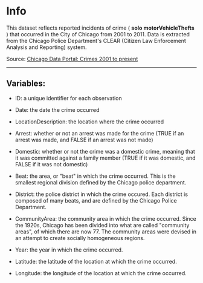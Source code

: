 # Info

This dataset reflects reported incidents of crime ( **solo motorVehicleThefts** ) that occurred in the City of Chicago from 2001 to 2011. Data is extracted from the Chicago Police Department's CLEAR (Citizen Law Enforcement Analysis and Reporting) system.


Source: [Chicago Data Portal: Crimes 2001 to present](https://data.cityofchicago.org/Public-Safety/Crimes-2001-to-present/ijzp-q8t2)

---------------------

## Variables:

* ID: a unique identifier for each observation

* Date: the date the crime occurred

* LocationDescription: the location where the crime occurred

* Arrest: whether or not an arrest was made for the crime (TRUE if an arrest was made, and FALSE if an arrest was not made)

* Domestic: whether or not the crime was a domestic crime, meaning that it was committed against a family member (TRUE if it was domestic, and FALSE if it was not domestic)

* Beat: the area, or "beat" in which the crime occurred. This is the smallest regional division defined by the Chicago police department.

* District: the police district in which the crime occured. Each district is composed of many beats, and are defined by the Chicago Police Department.

* CommunityArea: the community area in which the crime occurred. Since the 1920s, Chicago has been divided into what are called "community areas", of which there are now 77. The community areas were devised in an attempt to create socially homogeneous regions.

* Year: the year in which the crime occurred.

* Latitude: the latitude of the location at which the crime occurred.

* Longitude: the longitude of the location at which the crime occurred.
